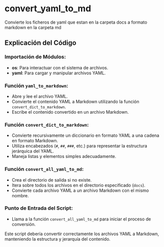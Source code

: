 # convert_yaml_to_md

Convierte los ficheros de yaml que estan en la carpeta docs a formato markdown en la carpeta md

## Explicación del Código

### Importación de Módulos:
- **os**: Para interactuar con el sistema de archivos.
- **yaml**: Para cargar y manipular archivos YAML.

### Función `yaml_to_markdown`:
- Abre y lee el archivo YAML.
- Convierte el contenido YAML a Markdown utilizando la función `convert_dict_to_markdown`.
- Escribe el contenido convertido en un archivo Markdown.

### Función `convert_dict_to_markdown`:
- Convierte recursivamente un diccionario en formato YAML a una cadena en formato Markdown.
- Utiliza encabezados (`#`, `##`, `###`, etc.) para representar la estructura jerárquica del YAML.
- Maneja listas y elementos simples adecuadamente.

### Función `convert_all_yaml_to_md`:
- Crea el directorio de salida si no existe.
- Itera sobre todos los archivos en el directorio especificado (`docs`).
- Convierte cada archivo YAML a un archivo Markdown con el mismo nombre.

### Punto de Entrada del Script:
- Llama a la función `convert_all_yaml_to_md` para iniciar el proceso de conversión.

Este script debería convertir correctamente los archivos YAML a Markdown, manteniendo la estructura y jerarquía del contenido.
